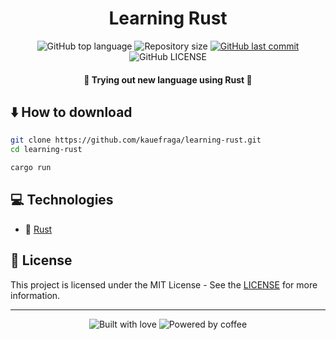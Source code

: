 <h1 align="center">Learning Rust</h1>

<p align="center">
  <img
    alt="GitHub top language"
    src="https://img.shields.io/github/languages/top/kauefraga/learning-rust.svg"
  />
  <img
    alt="Repository size"
    src="https://img.shields.io/github/repo-size/kauefraga/learning-rust.svg"
  />
  <a href="https://github.com/kauefraga/learning-rust/commits/main">
    <img
      alt="GitHub last commit"
      src="https://img.shields.io/github/last-commit/kauefraga/learning-rust.svg"
    />
  </a>
  <img
    alt="GitHub LICENSE"
    src="https://img.shields.io/github/license/kauefraga/learning-rust.svg"
  />
</p>

<h4 align="center">🦀 Trying out new language using Rust 🦀</h4>

## ⬇️ How to download

```bash
git clone https://github.com/kauefraga/learning-rust.git
cd learning-rust

cargo run
```

## 💻 Technologies

- 🦀 [Rust](https://rust-lang.org)

## 📝 License

This project is licensed under the MIT License - See the [LICENSE](https://github.com/kauefraga/learning-rust/blob/main/LICENSE) for more information.

---

<div align="center">
  <img alt="Built with love" src="https://forthebadge.com/images/badges/built-with-love.svg">
  <img alt="Powered by coffee" src="https://forthebadge.com/images/badges/powered-by-coffee.svg">
</div>
